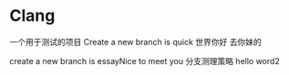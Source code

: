 Clang
=====

一个用于测试的项目
Create a new branch is quick
世界你好
去你妹的

create a new branch is essayNice to meet you
分支测理策略
hello word2
